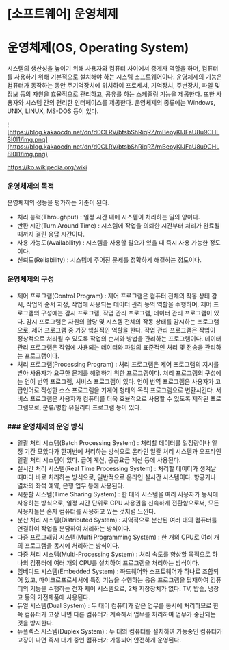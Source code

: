# [소프트웨어] 운영체제

# **운영체제(OS, Operating System)**

시스템의 생산성을 높이기 위해 사용자와 컴퓨터 사이에서 중계자 역할을 하며, 컴퓨터를 사용하기 위해 기본적으로 설치해야 하는 시스템 소프트웨어이다. 운영체제의 기능은 컴퓨터가 동작하는 동안 주기억장치에 위치하여 프로세서, 기억장치, 주변장치, 파일 및 정보 등의 자원을 효율적으로 관리하고, 공유를 하는 스케줄링 기능을 제공한다. 또한 사용자와 시스템 간의 편리한 인터페이스를 제공한다. 운영체제의 종류에는 Windows, UNIX, LINUX, MS-DOS 등이 있다.

![https://blog.kakaocdn.net/dn/d0CLRV/btsbShRiqRZ/mBeoyKlJFaU8u9CHL8I0I1/img.png](https://blog.kakaocdn.net/dn/d0CLRV/btsbShRiqRZ/mBeoyKlJFaU8u9CHL8I0I1/img.png)

https://ko.wikipedia.org/wiki

### **운영체제의 목적**

운영체제의 성능을 평가하는 기준이 된다.

- 처리 능력(Throughput) : 일정 시간 내에 시스템이 처리하는 일의 양이다.
- 반환 시간(Turn Around Time) : 시스템에 작업을 의뢰한 시간부터 처리가 완료될 때까지 걸린 응답 시간이다.
- 사용 가능도(Availability) : 시스템을 사용할 필요가 있을 때 즉시 사용 가능한 정도이다.
- 신뢰도(Reliability) : 시스템에 주어진 문제를 정확하게 해결하는 정도이다.

### **운영체제의 구성**

- 제어 프로그램(Control Program) : 제어 프로그램은 컴퓨터 전체의 작동 상태 감시, 작업의 순서 지정, 작업에 사용되는 데이터 관리 등의 역할을 수행하며, 제어 프로그램의 구성에는 감시 프로그램, 작업 관리 프로그램, 데이터 관리 프로그램이 있다. 감시 프로그램은 자원의 할당 및 시스템 전체의 작동 상태를 감시하는 프로그램으로, 제어 프로그램 중 가장 핵심적인 역할을 한다. 작업 관리 프로그램은 작업이 정상적으로 처리될 수 있도록 작업의 순서와 방법을 관리하는 프로그램이다. 데이터 관리 프로그램은 작업에 사용되는 데이터와 파일의 표준적인 처리 및 전송을 관리하는 프로그램이다.
- 처리 프로그램(Processing Program) : 처리 프로그램은 제어 프로그램의 지시를 받아 사용자가 요구한 문제를 해결하기 위한 프로그램이다. 처리 프로그램의 구성에는 언어 번역 프로그램, 서비스 프로그램이 있다. 언어 번역 프로그램은 사용자가 고급언어로 작성한 소스 프로그램을 기계어 형태의 목적 프로그램으로 변환시킨다. 서비스 프로그램은 사용자가 컴퓨터를 더욱 효율적으로 사용할 수 있도록 제작된 프로그램으로, 분류/병합 유틸리티 프로그램 등이 있다.

### **### 운영체제의 운영 방식**

- 일괄 처리 시스템(Batch Processing System) : 처리할 데이터를 일정량이나 일정 기간 모았다가 한꺼번에 처리하는 방식으로 온라인 일괄 처리 시스템과 오프라인 일괄 처리 시스템이 있다. 급여 계산, 공공요금 계산 등에 사용된다.
- 실시간 처리 시스템(Real Time Processing System) : 처리할 데이터가 생겨날 때마다 바로 처리하는 방식으로, 일반적으로 온라인 실시간 시스템이다. 항공기나 열차의 좌석 예약, 은행 업무 등에 사용된다.
- 시분할 시스템(Time Sharing System) : 한 대의 시스템을 여러 사용자가 동시에 사용하는 방식으로, 일정 시간 단위로 CPU 사용권을 신속하게 전환함으로써, 모든 사용자들은 혼자 컴퓨터를 사용하고 있는 것처럼 느낀다.
- 분산 처리 시스템(Distributed System) : 지역적으로 분산된 여러 대의 컴퓨터를 연결하여 작업을 분담하여 처리하는 방식이다.
- 다중 프로그래밍 시스템(Multi Programming System) : 한 개의 CPU로 여러 개의 프로그램을 동시에 처리하는 방식이다.
- 다중 처리 시스템(Multi-Processing System) : 처리 속도를 향상할 목적으로 하나의 컴퓨터에 여러 개의 CPU를 설치하여 프로그램을 처리하는 방식이다.
- 임베디드 시스템(Embedded System) : 하드웨어와 소프트웨어가 하나로 조합되어 있고, 마이크로프로세서에 특정 기능을 수행하는 응용 프로그램을 탑재하여 컴퓨터의 기능을 수행하는 전자 제어 시스템으로, 2차 저장장치가 없다. TV, 밥솥, 냉장고 등의 가전제품에 사용된다.
- 듀얼 시스템(Dual System) : 두 대이 컴퓨터가 같은 업무를 동시에 처리하므로 한쪽 컴퓨터가 고장 나면 다른 컴퓨터가 계속해서 업무를 처리하여 업무가 중단되는 것을 방지한다.
- 듀플렉스 시스템(Duplex System) : 두 대의 컴퓨터를 설치하여 가동중인 컴퓨터가 고장이 나면 즉시 대기 중인 컴퓨터가 가동되어 안전하게 운영된다.

###